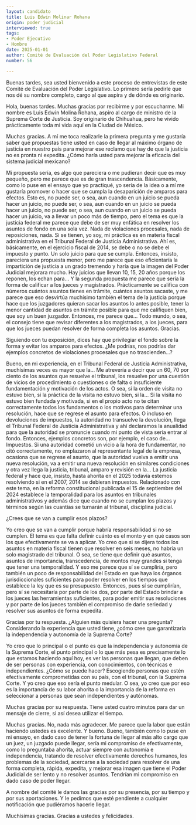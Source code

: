 ```yaml
---
layout: candidato
title: Luis Edwin Molinar Rohana
origin: poder judicial
interviewed: true
tags:
- Poder Ejecutivo
- Hombre
date: 2025-01-01
author: Comité de Evaluación del Poder Legislativo Federal
number: 56

---
```


Buenas tardes, sea usted bienvenido a este proceso de entrevistas de este Comité de Evaluación del Poder Legislativo.  Lo primero sería pedirle que nos dé su nombre completo, cargo al que aspira y de dónde es originario.

Hola, buenas tardes. Muchas gracias por recibirme y por escucharme.  Mi nombre es Luis Edwin Molina Rohana, aspiro al cargo de ministro de la Suprema Corte de Justicia.  Soy originario de Chihuahua, pero he vivido prácticamente toda mi vida aquí en la Ciudad de México.

Muchas gracias. A mí me toca realizarle la primera pregunta y me gustaría saber qué propuestas tiene usted  en caso de llegar al máximo órgano de justicia en nuestro país para mejorar ese reclamo que hay  de que la justicia no es pronta ni expedita. ¿Cómo haría usted para mejorar la eficacia del sistema judicial  mexicano?

Mi propuesta sería, es algo que pareciera o me pudieran decir que es muy pequeño, pero me parece que es de gran trascendencia.  Básicamente, como lo puse en el ensayo que yo practiqué, yo sería de la idea o a mí me gustaría promover o hacer que se cumpla  la desaparición de amparos para efectos. Esto es, no puede ser, o sea, aun cuando en un juicio se pueda hacer un juicio,  no puede ser, o sea, aun cuando en un juicio se pueda hacer un juicio, no puede ser, o sea, aun cuando en un juicio se pueda hacer un juicio,  va a llevar un poco más de tiempo, pero el tema es que la justicia federal me parece que debe de ser muy enfática en resolver los asuntos de fondo  en una sola vez. Nada de violaciones procesales, nada de reposiciones, nada. Si se tienen, yo soy, mi práctica es en materia fiscal administrativa  en el Tribunal Federal de Justicia Administrativa. Ahí es, básicamente, en el ejercicio fiscal de 2014, se debe o no se debe el impuesto y punto.  Un solo juicio para que se cumpla.
Entonces, insisto, pareciera una propuesta menor, pero me parece que eso eficientaría la impartición de justicia a un grado tremendo  y haría que la imagen del Poder Judicial mejorara mucho. Hay juicios que llevan 10, 15, 20 años porque los reponen, los echan para…
Y la segunda propuesta me parece que sería la forma de calificar a los jueces y magistrados.  Prácticamente se califica con números cuántos asuntos tienes en trámite, cuántos asuntos sacaste, y me parece que eso desvirtúa muchísimo también el tema de la justicia  porque hace que los juzgadores quieran sacar los asuntos lo antes posible, tener la menor cantidad de asuntos en trámite posible para que me califiquen bien, que soy un buen juzgador.  Entonces, me parece que…  Todo mundo, o sea, el consejo tiene que revisar diferentes a los magistrados, a los jueces, para que los jueces puedan resolver de forma completa los asuntos.  Gracias.

Siguiendo con tu exposición, dices hay que privilegiar el fondo sobre la forma y evitar los amparos para efectos.  ¿Me podrías, nos podrías dar ejemplos concretos de violaciones procesales que no trascienden…?

Bueno, en mi experiencia, en el Tribunal Federal de Justicia Administrativa, muchísimas veces es mayor que la…  Me atrevería a decir que un 60, 70 por ciento de los asuntos que resuelve el tribunal, los resuelve por una cuestión de vicios de procedimiento o cuestiones  o de falta o insuficiente fundamentación y motivación de los actos.  O sea, si la orden de visita no estuvo bien, si la práctica de la visita no estuvo bien, si la…  Si la visita no estuvo bien fundada y motivada, si en el propio acto no te citan correctamente todos los fundamentos  o los motivos para determinar una resolución, hace que se regrese el asunto para efectos.  O incluso en devoluciones de impuestos, la autoridad no transuelve la devolución, llega el Tribunal Federal de Justicia Administrativa  y ahí declaramos la anualidad para que la autoridad se pronuncie cuando mi punto de vista sería entrar al fondo.  Entonces, ejemplos concretos son, por ejemplo, el caso de…  Impuestos.  Si una autoridad cometió un vicio a la hora de fundamentar, no citó correctamente,  no emplazaron al representante legal de la empresa, ocasiona que se regrese el asunto,  que la autoridad vuelva a emitir una nueva resolución, va a emitir una nueva resolución en similares condiciones  y otra vez llega la justicia, tribunal, amparo y revisión en la…  La justicia federal y hace que, insisto, hasta ahorita en el 2025 todavía estemos resolviendo  si en el 2007, 2014 se debieran impuestos.  Relacionado con este tema, en la reforma constitucional publicada el 15 de septiembre del 2024  establece la temporalidad para los asuntos en tribunales administrativos  y además dice que cuando no se cumplan los plazos y términos según las cuantías se turnarán al tribunal,  disciplina judicial.

¿Crees que se van a cumplir esos plazos?

Yo creo que se van a cumplir porque habría responsabilidad si no se cumplen.  El tema es que falta definir cuánto es el monto y en qué casos son los que efectivamente se va a aplicar.  Yo creo que si se dijera todos los asuntos en materia fiscal tienen que resolver en seis meses,  no habría un solo magistrado del tribunal.  O sea, se tiene que definir qué asuntos, asuntos de importancia, transcedencia, de montos muy grandes  si tenga que tener una temporalidad.  Y eso me parece que sí se cumpliría, pero también un poco de responsabilidad del Estado  en que haya los órganos jurisdiccionales suficientes para poder resolver en los tiempos que establece la ley  que es su presupuesto.
Entonces, pues sí se cumplirían, pero sí se necesitaría por parte de los dos,  por parte del Estado brindar a los jueces las herramientas suficientes,  para poder emitir sus resoluciones y por parte de los jueces también el compromiso de darle seriedad  y resolver sus asuntos de forma expedita.

Gracias por tu respuesta.  ¿Alguien más quisiera hacer una pregunta?  Considerando la experiencia que usted tiene, ¿cómo cree que garantizaría la independencia y autonomía de la Suprema Corte?

Yo creo que lo principal o el punto es que la independencia y autonomía de la Suprema Corte,  el punto principal o lo que más pesa es precisamente lo que estamos haciendo aquí hoy,  es ver las personas que llegan, que deben de ser personas con experiencia, con conocimientos, con técnicas e independientes.  ¿Cómo se puede hacer?  Escogiendo personas que estén efectivamente comprometidas con su país, con el tribunal, con la Suprema Corte.  Y yo creo que eso sería el punto medular.  O sea, yo creo que por eso es la importancia de su labor ahorita o la importancia de la reforma en seleccionar a personas que sean independientes y autónomas.

Muchas gracias por su respuesta.  Tiene usted cuatro minutos para dar un mensaje de cierre, si así desea utilizar el tiempo.

Muchas gracias.  No, nada más agradecer.  Me parece que la labor que están haciendo ustedes es excelente.  Y bueno.  Bueno, también como lo puse en mi ensayo, en dado caso de tener la fortuna de llegar al más alto cargo que un juez, un juzgado puede llegar,  sería mi compromiso de efectivamente, como lo preguntaba ahorita, actuar siempre con autonomía e independencia,  tratando de resolver efectivamente derechos humanos, los problemas de la sociedad,  acercarse a la sociedad para resolver de una forma completa, rápida, expedita,  y mejorar esa imagen que tiene el Poder Judicial de ser lento y no resolver asuntos.  Tendrían mi compromiso en dado caso de poder llegar.

A nombre del comité le damos las gracias por su presencia, por su tiempo y por sus aportaciones.  Y le pedimos que esté pendiente a cualquier notificación que pudiéramos hacerle llegar.

Muchísimas gracias.  Gracias a ustedes y felicidades.

